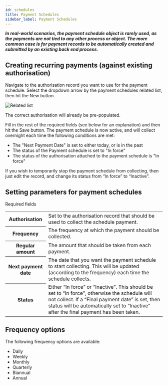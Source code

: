 ```yaml
---
id: schedules
title: Payment Schedules
sidebar_label: Payment Schedules
---
```


***In real-world scenarios, the payment schedule object is rarely used, as the payments are not tied to any other process or object. The more common case is for payment records to be automatically created and submitted by an existing back end process.***

## Creating recurring payments (against existing authorisation)
 
Navigate to the authorisation record you want to use for the payment schedule. Select the dropdown arrow by the payment schedules related list, then hit the New button.
 
![Related list](/userdocs/img/payment_schedule/related_list.png)
 
The correct authorisation will already be pre-populated.
 
Fill in the rest of the required fields (see below for an explanation) and then hit the Save button.
The payment schedule is now active, and will collect overnight each time the following conditions are met:

- The "Next Payment Date" is set to either today, or is in the past
- The status of the Payment schedule is set to "In force"
- The status of the authorisation attached to the payment schedule is "In force"

If you wish to temporarily stop the payment schedule from collecting, then just edit the record, and change its status from “In force” to “Inactive”. 
 
## Setting parameters for payment schedules
 
Required fields
<table>
<tr>
<th>Authorisation</th>
<td>Set to the authorisation record that should be used to collect the schedule payment.</td>
</tr><tr>
<th>Frequency</th>
<td>The frequency at which the payment should be collected.</td>
</tr><tr>
<th>Regular amount</th>
<td>The amount that should be taken from each payment.</td>
</tr><tr>
<th>Next payment date</th>
<td>The date that you want the payment schedule to start collecting. This will be updated (according to the frequency) each time the schedule collects.</td>
</tr><tr>
<th>Status</th>
<td>Either “In force” or “Inactive”. This should be set to “In force”, otherwise the schedule will not collect. If a “Final payment date” is set, then status will be automatically set to “Inactive” after the final payment has been taken.</td>
</tr><tr>
</table>

## Frequency options

The following frequency options are available:
 - Daily
 - Weekly
 - Monthly
 - Quarterly
 - Biannual
 - Annual


